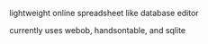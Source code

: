 lightweight online spreadsheet like database editor

currently uses webob, handsontable, and sqlite
